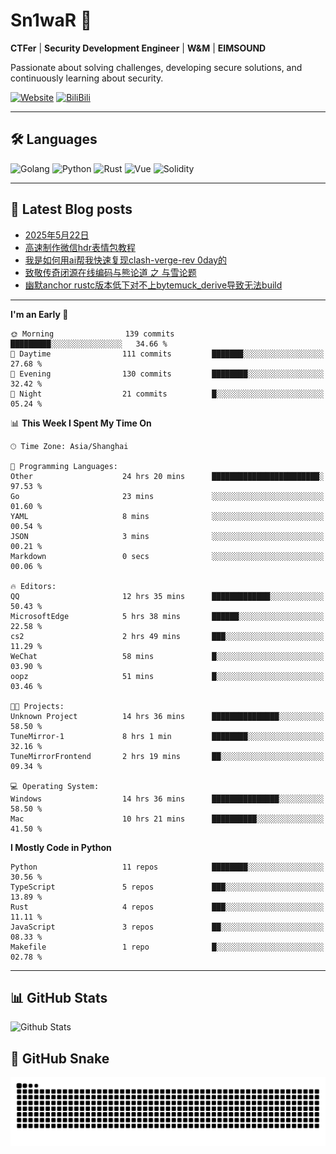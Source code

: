 # Sn1waR 👋

**CTFer** | **Security Development Engineer** | **W&M** | **EIMSOUND**

Passionate about solving challenges, developing secure solutions, and continuously learning about security.

[![Website](https://img.shields.io/website?url=https%3A%2F%2Fwww.snowywar.top)](https://www.snowywar.top) 
[![BiliBili](https://img.shields.io/badge/BiliBili-哔哩哔哩-00A1D6?style=flat&logo=bilibili&logoColor=white)](https://space.bilibili.com/8389161)  

---

## 🛠️ Languages
![Golang](https://img.shields.io/badge/-Golang-00ADD8?style=flat&logo=go&logoColor=white)
![Python](https://img.shields.io/badge/-Python-3776AB?style=flat&logo=python&logoColor=white)
![Rust](https://img.shields.io/badge/-Rust-000000?style=flat&logo=rust&logoColor=white)
![Vue](https://img.shields.io/badge/-Vue.js-4FC08D?style=flat&logo=vue.js&logoColor=white)
![Solidity](https://img.shields.io/badge/-Solidity-363636?style=flat&logo=solidity&logoColor=white)

---
## 📖 Latest Blog posts
<!-- BLOG-POST-LIST:START -->
- [2025年5月22日](https://www.snowywar.top/4616.html)
- [高速制作微信hdr表情包教程](https://www.snowywar.top/4612.html)
- [我是如何用ai帮我快速复现clash-verge-rev 0day的](https://www.snowywar.top/4595.html)
- [致敬传奇闭源在线编码与熊论道 之 与雪论题](https://www.snowywar.top/4590.html)
- [幽默anchor rustc版本低下对不上bytemuck_derive导致无法build](https://www.snowywar.top/4587.html)
<!-- BLOG-POST-LIST:END -->
---
<!--START_SECTION:waka-->
**I'm an Early 🐤** 

```text
🌞 Morning                139 commits         █████████░░░░░░░░░░░░░░░░   34.66 % 
🌆 Daytime                111 commits         ███████░░░░░░░░░░░░░░░░░░   27.68 % 
🌃 Evening                130 commits         ████████░░░░░░░░░░░░░░░░░   32.42 % 
🌙 Night                  21 commits          █░░░░░░░░░░░░░░░░░░░░░░░░   05.24 % 
```


📊 **This Week I Spent My Time On** 

```text
🕑︎ Time Zone: Asia/Shanghai

💬 Programming Languages: 
Other                    24 hrs 20 mins      ████████████████████████░   97.53 % 
Go                       23 mins             ░░░░░░░░░░░░░░░░░░░░░░░░░   01.60 % 
YAML                     8 mins              ░░░░░░░░░░░░░░░░░░░░░░░░░   00.54 % 
JSON                     3 mins              ░░░░░░░░░░░░░░░░░░░░░░░░░   00.21 % 
Markdown                 0 secs              ░░░░░░░░░░░░░░░░░░░░░░░░░   00.06 % 

🔥 Editors: 
QQ                       12 hrs 35 mins      █████████████░░░░░░░░░░░░   50.43 % 
MicrosoftEdge            5 hrs 38 mins       ██████░░░░░░░░░░░░░░░░░░░   22.58 % 
cs2                      2 hrs 49 mins       ███░░░░░░░░░░░░░░░░░░░░░░   11.29 % 
WeChat                   58 mins             █░░░░░░░░░░░░░░░░░░░░░░░░   03.90 % 
oopz                     51 mins             █░░░░░░░░░░░░░░░░░░░░░░░░   03.46 % 

🐱‍💻 Projects: 
Unknown Project          14 hrs 36 mins      ███████████████░░░░░░░░░░   58.50 % 
TuneMirror-1             8 hrs 1 min         ████████░░░░░░░░░░░░░░░░░   32.16 % 
TuneMirrorFrontend       2 hrs 19 mins       ██░░░░░░░░░░░░░░░░░░░░░░░   09.34 % 

💻 Operating System: 
Windows                  14 hrs 36 mins      ███████████████░░░░░░░░░░   58.50 % 
Mac                      10 hrs 21 mins      ██████████░░░░░░░░░░░░░░░   41.50 % 
```

**I Mostly Code in Python** 

```text
Python                   11 repos            ████████░░░░░░░░░░░░░░░░░   30.56 % 
TypeScript               5 repos             ███░░░░░░░░░░░░░░░░░░░░░░   13.89 % 
Rust                     4 repos             ███░░░░░░░░░░░░░░░░░░░░░░   11.11 % 
JavaScript               3 repos             ██░░░░░░░░░░░░░░░░░░░░░░░   08.33 % 
Makefile                 1 repo              █░░░░░░░░░░░░░░░░░░░░░░░░   02.78 % 
```




<!--END_SECTION:waka-->
---

## 📊 GitHub Stats
![Github Stats](https://github-readme-stats.vercel.app/api?username=jiayuqi7813&show_icons=true&theme=radical)

## 🐍 GitHub Snake
<picture>
  <source media="(prefers-color-scheme: dark)" srcset="https://raw.githubusercontent.com/jiayuqi7813/jiayuqi7813/output/github-contribution-grid-snake-dark.svg">
  <source media="(prefers-color-scheme: light)" srcset="https://raw.githubusercontent.com/jiayuqi7813/jiayuqi7813/output/github-contribution-grid-snake.svg">
  <img alt="github contribution grid snake animation" src="https://raw.githubusercontent.com/jiayuqi7813/jiayuqi7813/output/github-contribution-grid-snake.svg">
</picture>

